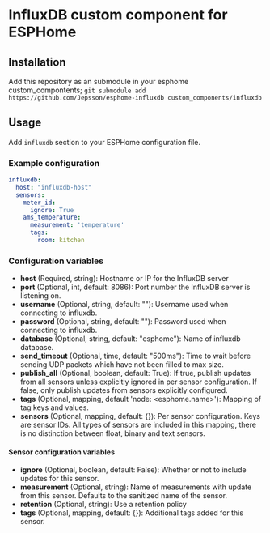 # InfluxDB custom component for ESPHome

## Installation
Add this repository as an submodule in your esphome custom_compontents;
`git submodule add https://github.com/Jepsson/esphome-influxdb custom_components/influxdb`

## Usage

Add `influxdb` section to your ESPHome configuration file.

### Example configuration

```yaml
influxdb:
  host: "influxdb-host"
  sensors:
    meter_id:
      ignore: True
    ams_temperature:
      measurement: 'temperature'
      tags: 
        room: kitchen
```

### Configuration variables

* **host** (Required, string): Hostname or IP for the InfluxDB server
* **port** (Optional, int, default: 8086): Port number the InfluxDB server is listening on.
* **username** (Optional, string, default: ""): Username used when connecting to influxdb.
* **password** (Optional, string, default: ""): Password used when connecting to influxdb.
* **database** (Optional, string, default: "esphome"): Name of influxdb database.
* **send_timeout** (Optional, time, default: "500ms"): Time to wait before sending UDP packets which have not been filled to max size.
* **publish_all** (Optional, boolean, default: True): If true, publish updates from all sensors unless explicitly ignored in per sensor configuration. If false, only publish updates from sensors explicitly configured.
* **tags** (Optional, mapping, default 'node: <esphome.name>'): Mapping of tag keys and values. 
* **sensors** (Optional, mapping, default: {}): Per sensor configuration. Keys are sensor IDs. All types of sensors are included in this mapping, there is no distinction between float, binary and text sensors.

#### Sensor configuration variables

* **ignore** (Optional, boolean, default: False): Whether or not to include updates for this sensor.
* **measurement** (Optional, string): Name of measurements with update from this sensor. Defaults to the sanitized name of the sensor.
* **retention** (Optional, string): Use a retention policy
* **tags** (Optional, mapping, default: {}): Additional tags added for this sensor.
